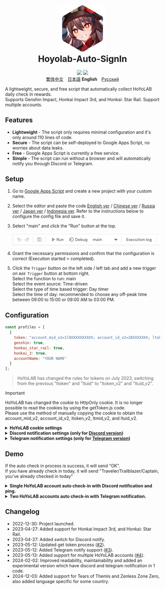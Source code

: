 <h1 align="center">
    <img width="150" height="150" src="pic/logo.svg" alt=""><br>
    Hoyolab-Auto-SignIn
</h1>

<p align="center">
    <img src="https://img.shields.io/github/license/NatsumeAoii/hoyolab-auto-sign?style=flat-square">
    <img src="https://img.shields.io/github/stars/NatsumeAoii/hoyolab-auto-sign?style=flat-square">
    <br><a href="/README_zh-ZH.md">繁体中文<a>　<a href="/README_jp-JP.md">日本語</a> <b>English</b>　<a href="/README_ru-RU.md">Русский</a>
</p>

A lightweight, secure, and free script that automatically collect HoYoLAB daily check in rewards.  
Supports Genshin Impact, Honkai Impact 3rd, and Honkai: Star Rail. Support multiple accounts.

## Features
* **Lightweight** - The script only requires minimal configuration and it's only around 110 lines of code.
* **Secure** - The script can be self-deployed to Google Apps Script, no worries about data leaks.
* **Free** - Google Apps Script is currently a free service.
* **Simple** - The script can run without a browser and will automatically notify you through Discord or Telegram.

## Setup
1. Go to [Google Apps Script](https://script.google.com/home/start) and create a new project with your custom name.
2. Select the editor and paste the code [English ver](https://github.com/NatsumeAoii/Hoyolab-AutoSign/blob/main/src/main-discord-telegram-enEN.gs) / [Chinese ver](https://github.com/NatsumeAoii/Hoyolab-AutoSign/blob/main/src/main-discord-telegram-zhZH.gs) / [Russia ver](https://github.com/NatsumeAoii/Hoyolab-AutoSign/blob/main/src/main-discord-telegram-ruRU.gs) / [Japan ver](https://github.com/NatsumeAoii/Hoyolab-AutoSign/blob/main/src/main-discord-telegram-jpJP.gs) / [Indonesia ver](https://github.com/NatsumeAoii/Hoyolab-AutoSign/blob/main/src/main-discord-telegram-idID.gs). Refer to the instructions below to configure the config file and save it.
3. Select "main" and click the "Run" button at the top.
   
   ![image](https://github.com/NatsumeAoii/Hoyolab-AutoSign/blob/main/pic/E04.png)
4. Grant the necessary permissions and confirm that the configuration is correct (Execution started > completed).
5. Click the `Trigger` button on the left side / left tab and add a new trigger on `Add Trigger` button at bottom right.  
   Select the function to run: main  
   Select the event source: Time-driven  
   Select the type of time based trigger: Day timer  
   Select the time of day: recommended to choose any off-peak time between 09:00 to 15:00 or 09:00 AM to 03:00 PM.

## Configuration

```javascript
const profiles = [
  {
    token: "account_mid_v2=1l9XXXXXXXXXX; account_id_v2=28XXXXXXX; ltoken_v2=v2_CANARIAXXXXXXXXXXXXXXX; ltmid_v2=1lXXXXXXX_XX; ltuid_v2=28XXXXXX;",
    genshin: true,
    honkai_star_rail: true,
    honkai_3: true,
    accountName: "YOUR NAME"
  }
];
```

> HoYoLAB has changed the rules for tokens on July 2023, switching from the previous "ltoken" and "ltuid" to "ltoken_v2" and "ltuid_v2".  

> [!IMPORTANT]
> HoYoLAB has changed the cookie to HttpOnly cookie. It is no longer possible to read the cookies by using the getToken.js code.  
> Please use the method of manually copying the cookie to obtain the account_mid_v2, account_id_v2, ltoken_v2, ltmid_v2, and ltuid_v2.

<details>
<summary><b>HoYoLAB cookie settings</b></summary>

   **Follow this Intruction to get tokens**      
   1. Go to HoYoLAB (https://www.hoyolab.com/) and log in.
   2. Go to your profile page.
   3. Open the developer tools (F12 or Ctrl+Shift+I).
   4, Go to the "Network" tab.
   4. Click on the "Preserve Log" / "Persist Logs" button.
      
      ![image](https://github.com/NatsumeAoii/Hoyolab-AutoSign/blob/main/pic/E05.png)  
   6. Refresh the page.
   7. Click on the getGameRecordCard request where the method is "GET" (it should be named "getGameRecordCard" with your HoYoLab UID).
      
      ![image](https://github.com/NatsumeAoii/Hoyolab-AutoSign/blob/main/pic/E06.png)  
   8. Go to the "Cookies" tab.
   9.  Copy the "account_mid_v2", "account_id_v2", "ltoken_v2", "ltmid_v2", and "ltuid_v2"
      ![image](https://github.com/NatsumeAoii/Hoyolab-AutoSign/blob/main/pic/E07.png)  

</details>

<details>
<summary><b>Discord notification settings (only for <a href="https://github.com/NatsumeAoii/Hoyolab-AutoSign/blob/main/src/main-discord.gs">Discord version</a>)</b></summary>

```javascript
const discord_notify = true
const myDiscordID = "20000080000000040"
const discordWebhook = "https://discord.com/api/webhooks/1050000000000000060/6aXXXXXXXXXXXXXXXXXXXXXXXXXXXXXXXXXXXXXXXXXXXXXXXXXXXXXXXXXXXXXXXXnB"
```

1. **discord_notify**

   Whether to enable Discord notify.  
   If you want to enable auto check-in notify, set it to true. If not, please set it to false.

2. **myDiscordID** - Please enter your Discord user ID.

   Whether you want to be ping when there is an unsuccessful check-in.  
   Copy your Discord user ID which like `23456789012345678` and fill it in "quotes".  
   You can refer to [this article](https://support.discord.com/hc/en-us/articles/206346498) to find your Discord user ID.  
   If you don't want to be pinged, leave the "quotes" empty.

3. **discordWebhook** - Please enter the Discord webhook for the server channel to send notify.

   You can refer to [this article](https://support.discord.com/hc/en-us/articles/228383668) to create a Discord webhook.  
   Once you have finished creating the Discord webhook, you will receive your Discord webhook URL, which like `https://discord.com/api/webhooks/1234567890987654321/PekopekoPekopekoPekopeko06f810494a4dbf07b726924a5f60659f09edcaa1`.  
   Copy the webhook URL and paste it in "quotes".

</details>

<details>
<summary><b>Telegram notification settings (only for <a href="https://github.com/NatsumeAoii/Hoyolab-AutoSign/blob/main/src/main-telegram.gs">Telegram version</a>)</b></summary>

```javascript
const telegram_notify = true
const myTelegramID = "1XXXXXXX0"
const telegramBotToken = "6XXXXXXXXX:AAAAAAAAAAXXXXXXXXXX8888888888Peko"
```

1. **telegram_notify**

   Whether to enable Telegram notify.  
   If you want to enable auto check in notify, set it to true. If not, please set it to false.

2. **myTelegramID** - Please enter your Telegram ID.

   Use the `/getid` command to find your Telegram user ID by messaging [@IDBot](https://t.me/myidbot).  
   Copy your Telegram ID which like `123456780` and fill it in "quotes".  

3. **telegramBotToken** - Please enter your Telegram Bot Token.

   Use the `/newbot` command to create a new bot on Telegram by messaging [@BotFather](https://t.me/botfather).  
   Once you have finished creating the bot, you will receive your Telegram Bot Token, which like `110201543:AAHdqTcvCH1vGWJxfSeofSAs0K5PALDsaw`.  
   Copy your Telegram Bot Token and fill it in "quotes".  
   For more detailed instructions, you can refer to [this article](https://core.telegram.org/bots/features#botfather). 

</details>

## Demo
If the auto check in process is success, it will send "OK".  
If you have already check in today, it will send "Traveler/Trailblazer/Captain, you've already checked in today"  

<details>
<summary><b>Single HoYoLAB account auto check-in with Discord notification and ping.</b></summary>
Enable Genshin Impact and Honkai: Star Rail auto check in, enable Discord notify, ping in Discord.

```javascript
/** Example **/
const profiles = [
  { token: "account_mid_v2=123xyzabcd_hi; account_id_v2=26XXXXX20; ltoken_v2=v2_CANARIAXXXXXXXXXXXXXXXXXXXXXXXXXXXXXXXXXXXXXXXXXXXXXXXXXXXXXXXXXXXXXXXXXXXXXXXXXXXXXXXXXXXXX3406; ltmid_v2=123xyzabcd_hi; ltuid_v2=26XXXXX20;", 
    genshin: true, 
    honkai_star_rail: true, 
    honkai_3: false, 
    accountName: "HuTao" }
];

const discord_notify = true
const myDiscordID = "240000800000300040"
const discordWebhook = "https://discord.com/api/webhooks/10xxxxxxxxxxxxxxx60/6aXXXXXXXXXXXXXXXXXXXXXXXXXXXXXXXXXXXXXXXXXXXXXXXXXXXXXXXXXXXXXXXXnB"
```
![image](https://github.com/NatsumeAoii/Hoyolab-AutoSign/blob/main/pic/E02.png)

</details>

<details>
<summary><b>Two HoYoLAB accounts auto check-in with Telegram notification.</b></summary>
Enable Genshin Impact auto check-in on accountA, Honkai Impact 3rd auto check-in on accountB, enable Telegram notify.

```javascript
/** Example **/
const profiles = [
  { token: "account_mid_v2=123xyzabcd_hi; account_id_v2=26XXXXX20; ltoken_v2=v2_CANARIAXXXXXXXXXXXXXXXXXXXXXXXXXXXXXXXXXXXXXXXXXXXXXXXXXXXXXXXXXXXXXXXXXXXXXXXXXXXXXXXXXXXXX3406; ltmid_v2=123xyzabcd_hi; ltuid_v2=26XXXXX20;", 
    genshin: true, 
    honkai_star_rail: false, 
    honkai_3: false, 
    accountName: "accountA" },

  { token: "account_mid_v2=456qwertyu_hi; account_id_v2=28XXXXX42; ltoken_v2=v2_GENSHINXXXXXXXXXXXXXXXXXXXXXXXXXXXXXXXXXXXXXXXXXXXXXXXXXXXXXXXXXXXXXXXXXXXXXXXXXXXXXXXXXXXXX5566; ltmid_v2=456qwertyu_hi; ltuid_v2=28XXXXX42;", 
    genshin: false, 
    honkai_star_rail: false, 
    honkai_3: true, 
    accountName: "accountB" }
];

const telegram_notify = true
const myTelegramID = "1XXXXXXX0"
const telegramBotToken = "6XXXXXXXXX:AAAAAAAAAAXXXXXXXXXX8888888888Peko"
```
![image](https://github.com/NatsumeAoii/Hoyolab-AutoSign/blob/main/pic/E03.png)

</details>

## Changelog
- 2022-12-30: Project launched.
- 2023-04-27: Added support for Honkai Impact 3rd, and Honkai: Star Rail.
- 2023-04-27: Added switch for Discord notify.
- 2023-05-12: Updated get token process ([#2](https://github.com/canaria3406/hoyolab-auto-sign/pull/2)).
- 2023-05-12: Added Telegram notify support ([#3](https://github.com/canaria3406/hoyolab-auto-sign/pull/3)).
- 2023-05-13: Added support for multiple HoYoLAB accounts ([#4](https://github.com/canaria3406/hoyolab-auto-sign/pull/4)).
- 2024-02-02: Improved readability, maintainability and added an experimental version which have discord and telegram notification in 1 code.
- 2024-12-03: Added support for Tears of Themis and Zenless Zone Zero, also added language specific for some country.
